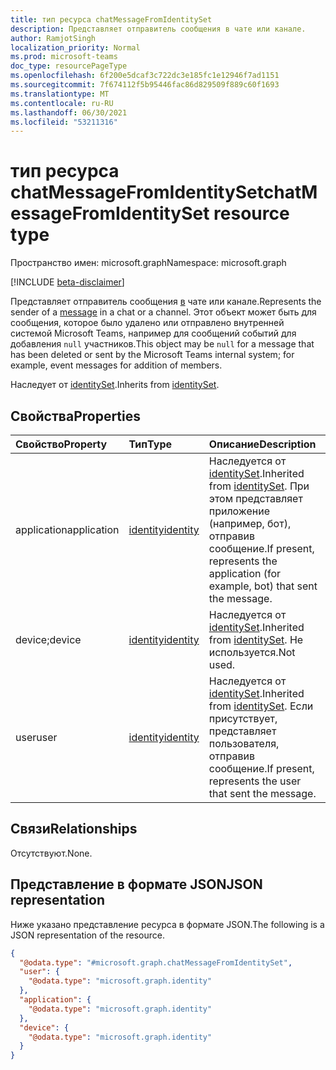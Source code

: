 ```yaml
---
title: тип ресурса chatMessageFromIdentitySet
description: Представляет отправитель сообщения в чате или канале.
author: RamjotSingh
localization_priority: Normal
ms.prod: microsoft-teams
doc_type: resourcePageType
ms.openlocfilehash: 6f200e5dcaf3c722dc3e185fc1e12946f7ad1151
ms.sourcegitcommit: 7f674112f5b95446fac86d829509f889c60f1693
ms.translationtype: MT
ms.contentlocale: ru-RU
ms.lasthandoff: 06/30/2021
ms.locfileid: "53211316"
---
```

# <a name="chatmessagefromidentityset-resource-type"></a><span data-ttu-id="daea5-103">тип ресурса chatMessageFromIdentitySet</span><span class="sxs-lookup"><span data-stu-id="daea5-103">chatMessageFromIdentitySet resource type</span></span>

<span data-ttu-id="daea5-104">Пространство имен: microsoft.graph</span><span class="sxs-lookup"><span data-stu-id="daea5-104">Namespace: microsoft.graph</span></span>

[!INCLUDE [beta-disclaimer](../../includes/beta-disclaimer.md)]

<span data-ttu-id="daea5-105">Представляет отправитель сообщения [в](../resources/chatmessage.md) чате или канале.</span><span class="sxs-lookup"><span data-stu-id="daea5-105">Represents the sender of a [message](../resources/chatmessage.md) in a chat or a channel.</span></span> <span data-ttu-id="daea5-106">Этот объект может быть для сообщения, которое было удалено или отправлено внутренней системой Microsoft Teams, например для сообщений событий для добавления `null` участников.</span><span class="sxs-lookup"><span data-stu-id="daea5-106">This object may be `null` for a message that has been deleted or sent by the Microsoft Teams internal system; for example, event messages for addition of members.</span></span>


<span data-ttu-id="daea5-107">Наследует от [identitySet](../resources/identityset.md).</span><span class="sxs-lookup"><span data-stu-id="daea5-107">Inherits from [identitySet](../resources/identityset.md).</span></span>

## <a name="properties"></a><span data-ttu-id="daea5-108">Свойства</span><span class="sxs-lookup"><span data-stu-id="daea5-108">Properties</span></span>
|<span data-ttu-id="daea5-109">Свойство</span><span class="sxs-lookup"><span data-stu-id="daea5-109">Property</span></span>|<span data-ttu-id="daea5-110">Тип</span><span class="sxs-lookup"><span data-stu-id="daea5-110">Type</span></span>|<span data-ttu-id="daea5-111">Описание</span><span class="sxs-lookup"><span data-stu-id="daea5-111">Description</span></span>|
|:---|:---|:---|
|<span data-ttu-id="daea5-112">application</span><span class="sxs-lookup"><span data-stu-id="daea5-112">application</span></span>|[<span data-ttu-id="daea5-113">identity</span><span class="sxs-lookup"><span data-stu-id="daea5-113">identity</span></span>](../resources/identity.md)|<span data-ttu-id="daea5-114">Наследуется от [identitySet](../resources/identityset.md).</span><span class="sxs-lookup"><span data-stu-id="daea5-114">Inherited from [identitySet](../resources/identityset.md).</span></span> <span data-ttu-id="daea5-115">При этом представляет приложение (например, бот), отправив сообщение.</span><span class="sxs-lookup"><span data-stu-id="daea5-115">If present, represents the application (for example, bot) that sent the message.</span></span>|
|<span data-ttu-id="daea5-116">device;</span><span class="sxs-lookup"><span data-stu-id="daea5-116">device</span></span>|[<span data-ttu-id="daea5-117">identity</span><span class="sxs-lookup"><span data-stu-id="daea5-117">identity</span></span>](../resources/identity.md)|<span data-ttu-id="daea5-118">Наследуется от [identitySet](../resources/identityset.md).</span><span class="sxs-lookup"><span data-stu-id="daea5-118">Inherited from [identitySet](../resources/identityset.md).</span></span> <span data-ttu-id="daea5-119">Не используется.</span><span class="sxs-lookup"><span data-stu-id="daea5-119">Not used.</span></span>|
|<span data-ttu-id="daea5-120">user</span><span class="sxs-lookup"><span data-stu-id="daea5-120">user</span></span>|[<span data-ttu-id="daea5-121">identity</span><span class="sxs-lookup"><span data-stu-id="daea5-121">identity</span></span>](../resources/identity.md)|<span data-ttu-id="daea5-122">Наследуется от [identitySet](../resources/identityset.md).</span><span class="sxs-lookup"><span data-stu-id="daea5-122">Inherited from [identitySet](../resources/identityset.md).</span></span> <span data-ttu-id="daea5-123">Если присутствует, представляет пользователя, отправив сообщение.</span><span class="sxs-lookup"><span data-stu-id="daea5-123">If present, represents the user that sent the message.</span></span>|

## <a name="relationships"></a><span data-ttu-id="daea5-124">Связи</span><span class="sxs-lookup"><span data-stu-id="daea5-124">Relationships</span></span>
<span data-ttu-id="daea5-125">Отсутствуют.</span><span class="sxs-lookup"><span data-stu-id="daea5-125">None.</span></span>

## <a name="json-representation"></a><span data-ttu-id="daea5-126">Представление в формате JSON</span><span class="sxs-lookup"><span data-stu-id="daea5-126">JSON representation</span></span>
<span data-ttu-id="daea5-127">Ниже указано представление ресурса в формате JSON.</span><span class="sxs-lookup"><span data-stu-id="daea5-127">The following is a JSON representation of the resource.</span></span>
<!-- {
  "blockType": "resource",
  "@odata.type": "microsoft.graph.chatMessageFromIdentitySet"
}
-->
``` json
{
  "@odata.type": "#microsoft.graph.chatMessageFromIdentitySet",
  "user": {
    "@odata.type": "microsoft.graph.identity"
  },
  "application": {
    "@odata.type": "microsoft.graph.identity"
  },
  "device": {
    "@odata.type": "microsoft.graph.identity"
  }
}
```

